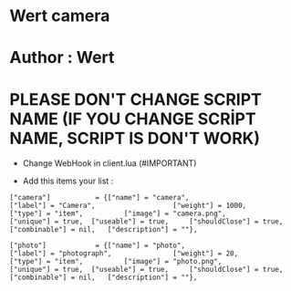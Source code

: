 # Wert camera

# Author : Wert

# PLEASE DON'T CHANGE SCRIPT NAME (IF YOU CHANGE SCRİPT NAME, SCRIPT IS DON'T WORK)


- Change WebHook in client.lua (#IMPORTANT)

- Add this items your list :

```
["camera"] 		 	 = {["name"] = "camera", 					["label"] = "Camera", 					["weight"] = 1000, 		["type"] = "item", 			["image"] = "camera.png", 				["unique"] = true, 	["useable"] = true, 	["shouldClose"] = true,    ["combinable"] = nil,   ["description"] = ""},

["photo"] 			 = {["name"] = "photo", 			 	  	["label"] = "photograph", 				["weight"] = 20, 		["type"] = "item", 			["image"] = "photo.png", 				["unique"] = true, 	["useable"] = true, 	["shouldClose"] = true,    ["combinable"] = nil,   ["description"] = ""},
	
```
